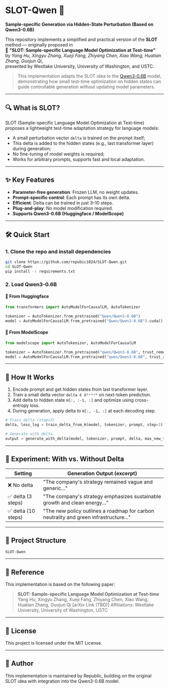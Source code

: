 

# SLOT-Qwen 🚀  
**Sample-specific Generation via Hidden-State Perturbation (Based on Qwen3-0.6B)**

This repository implements a simplified and practical version of the **SLOT** method — originally proposed in  
📄 **"SLOT: Sample-specific Language Model Optimization at Test-time"**  
by *Yang Hu, Xingyu Zhang, Xueji Fang, Zhiyang Chen, Xiao Wang, Huatian Zhang, Guojun Qi*,  
presented by Westlake University, University of Washington, and USTC.

> This implementation adapts the SLOT idea to the [Qwen3-0.6B](https://huggingface.co/Qwen/Qwen3-0.6B) model, demonstrating how small test-time optimization on hidden states can guide controllable generation without updating model parameters.

---

## 🔍 What is SLOT?

SLOT (Sample-specific Language Model Optimization at Test-time) proposes a lightweight test-time adaptation strategy for language models:

- A small perturbation vector `delta` is trained on the prompt itself;
- This delta is added to the hidden states (e.g., last transformer layer) during generation;
- No fine-tuning of model weights is required;
- Works for arbitrary prompts, supports fast and local adaptation.

---

## ✨ Key Features

- **Parameter-free generation**: Frozen LLM, no weight updates.
- **Prompt-specific control**: Each prompt has its own delta.
- **Efficient**: Delta can be trained in just 3–10 steps.
- **Plug-and-play**: No model modification required.
- **Supports Qwen3-0.6B (Huggingface / ModelScope)**

---

## 🛠️ Quick Start

### 1. Clone the repo and install dependencies
```bash
git clone https://github.com/repubic1024/SLOT-Qwen.git
cd SLOT-Qwen
pip install -r requirements.txt
```

### 2. Load Qwen3-0.6B

#### 🔹 From Huggingface

```python
from transformers import AutoModelForCausalLM, AutoTokenizer

tokenizer = AutoTokenizer.from_pretrained("Qwen/Qwen3-0.6B")
model = AutoModelForCausalLM.from_pretrained("Qwen/Qwen3-0.6B").cuda()
```

#### 🔹 From ModelScope

```python
from modelscope import AutoTokenizer, AutoModelForCausalLM

tokenizer = AutoTokenizer.from_pretrained("qwen/Qwen3-0.6B", trust_remote_code=True)
model = AutoModelForCausalLM.from_pretrained("qwen/Qwen3-0.6B", trust_remote_code=True).cuda()
```

---

## 🚀 How It Works

1. Encode prompt and get hidden states from last transformer layer.
2. Train a small delta vector `delta ∈ ℝ¹ˣ¹ˣᴴ` on next-token prediction.
3. Add delta to hidden state `H[:, :-1, :]` and optimize using cross-entropy loss.
4. During generation, apply delta to `H[:, -1, :]` at each decoding step.

```python
# Train delta (step=3)
delta, loss_log = train_delta_from_H(model, tokenizer, prompt, step=3)

# Generate with delta
output = generate_with_delta(model, tokenizer, prompt, delta, max_new_tokens=200)
```

---

## 🔬 Experiment: With vs. Without Delta

| Setting            | Generation Output (excerpt)                                                           |
| ------------------ | ------------------------------------------------------------------------------------- |
| ❌ No delta         | "The company's strategy remained vague and generic..."                                |
| ✅ delta (3 steps)  | "The company's strategy emphasizes sustainable growth and clean energy..."            |
| ✅ delta (10 steps) | "The new policy outlines a roadmap for carbon neutrality and green infrastructure..." |

---

## 📂 Project Structure

```
SLOT-Qwen
```

---

## 📄 Reference

This implementation is based on the following paper:

> **SLOT: Sample-specific Language Model Optimization at Test-time**
> Yang Hu, Xingyu Zhang, Xueji Fang, Zhiyang Chen, Xiao Wang, Huatian Zhang, Guojun Qi
> \[arXiv Link (TBD)]
> Affiliations: Westlake University, University of Washington, USTC

---

## 📄 License

This project is licensed under the MIT License.

---

## 👤 Author

This implementation is maintained by Republic, building on the original SLOT idea with integration into the Qwen3-0.6B model.



